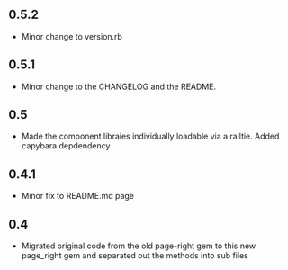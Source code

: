 0.5.2
--------------------

- Minor change to version.rb

0.5.1
--------------------

- Minor change to the CHANGELOG and the README.

0.5
--------------------

- Made the component libraies individually loadable via a railtie. Added capybara depdendency

0.4.1
--------------------

- Minor fix to README.md page

0.4
--------------------

- Migrated original code from the old page-right gem to this new page_right gem and separated out the methods into sub files